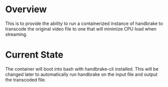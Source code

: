 # Overview
This is to provide the ability to run a containerized instance of handbrake to transcode the original video file to one that will minimize CPU load when streaming.

# Current State
The container will boot into bash with handbrake-cli installed. This will be changed later to automatically run handbrake on the input file and output the transcoded file.
